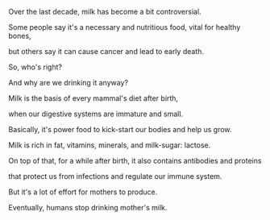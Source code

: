 Over the last decade, milk has become a bit controversial.

Some people say it's a necessary and nutritious food, vital for healthy bones,

but others say it can cause cancer and lead to early death.

So, who's right?

And why are we drinking it anyway?

Milk is the basis of every mammal's diet after birth,

when our digestive systems are immature and small.

Basically, it's power food to kick-start our bodies and help us grow.

Milk is rich in fat, vitamins, minerals, and milk-sugar: lactose.

On top of that, for a while after birth, it also contains antibodies and proteins

that protect us from infections and regulate our immune system.

But it's a lot of effort for mothers to produce.

Eventually, humans stop drinking mother's milk.

